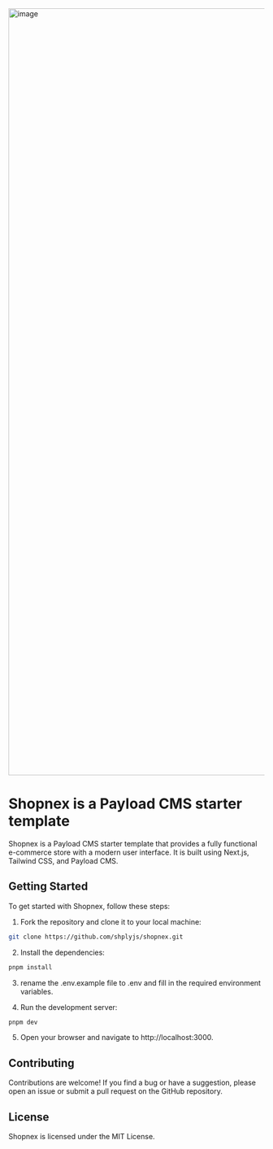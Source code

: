 <img width="1509" alt="image" src="https://github.com/user-attachments/assets/1e6e7a8f-6744-4a19-939c-a1cf30a6d4c3" />


# Shopnex is a Payload CMS starter template

Shopnex is a Payload CMS starter template that provides a fully functional e-commerce store with a modern user interface. It is built using Next.js, Tailwind CSS, and Payload CMS.

## Getting Started

To get started with Shopnex, follow these steps:

1. Fork the repository and clone it to your local machine:

```bash
git clone https://github.com/shplyjs/shopnex.git
```

2. Install the dependencies:

```bash
pnpm install
```

3. rename the .env.example file to .env and fill in the required environment variables.

4. Run the development server:

```bash
pnpm dev
```

5. Open your browser and navigate to http://localhost:3000.

## Contributing

Contributions are welcome! If you find a bug or have a suggestion, please open an issue or submit a pull request on the GitHub repository.

## License

Shopnex is licensed under the MIT License.
